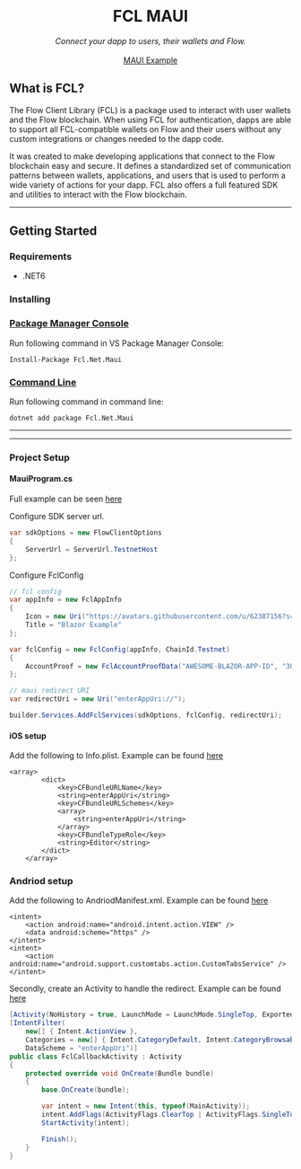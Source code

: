 <br />
<p align="center">
  <h1 align="center">FCL MAUI</h1>
  <p align="center">
    <i>Connect your dapp to users, their wallets and Flow.</i>
    <br />
    <br />
    <a href="https://github.com/tyronbrand/fcl.net/tree/main/examples/Maui/MauiExample">MAUI Example</a>
  </p>
</p>

## What is FCL?

The Flow Client Library (FCL) is a package used to interact with user wallets and the Flow blockchain. When using FCL for authentication, dapps are able to support all FCL-compatible wallets on Flow and their users without any custom integrations or changes needed to the dapp code.

It was created to make developing applications that connect to the Flow blockchain easy and secure. It defines a standardized set of communication patterns between wallets, applications, and users that is used to perform a wide variety of actions for your dapp. FCL also offers a full featured SDK and utilities to interact with the Flow blockchain.

---
## Getting Started

### Requirements
-  .NET6

### Installing

### [Package Manager Console](#tab/install-with-pmconsole)
Run following command in VS Package Manager Console:  
```
Install-Package Fcl.Net.Maui
```

### [Command Line](#tab/install-with-cli)
Run following command in command line:  
```
dotnet add package Fcl.Net.Maui
```
***
---

### Project Setup

#### MauiProgram.cs
Full example can be seen <a href="https://github.com/tyronbrand/fcl.net/blob/f1fcab793ceac7343454cc33b69224039402d962/examples/Maui/MauiExample/MauiProgram.cs#L30">here</a>

Configure SDK server url.
```csharp
var sdkOptions = new FlowClientOptions
{
    ServerUrl = ServerUrl.TestnetHost
};
```

Configure FclConfig
```csharp
// fcl config
var appInfo = new FclAppInfo
{
    Icon = new Uri("https://avatars.githubusercontent.com/u/62387156?s=200&v=4"),
    Title = "Blazor Example"
};

var fclConfig = new FclConfig(appInfo, ChainId.Testnet)
{
    AccountProof = new FclAccountProofData("AWESOME-BLAZOR-APP-ID", "3037366134636339643564623330316636626239323161663465346131393662")
};

// maui redirect URI
var redirectUri = new Uri("enterAppUri://");

builder.Services.AddFclServices(sdkOptions, fclConfig, redirectUri);
```

#### iOS setup
Add the following to Info.plist. Example can be found <a href="https://github.com/tyronbrand/fcl.net/blob/main/examples/Maui/MauiExample/Platforms/iOS/Info.plist">here</a>

```
<array>
		<dict>
			<key>CFBundleURLName</key>
			<string>enterAppUri</string>
			<key>CFBundleURLSchemes</key>
			<array>
				<string>enterAppUri</string>
			</array>
			<key>CFBundleTypeRole</key>
			<string>Editor</string>
		</dict>
	</array>
```

### Andriod setup
Add the following to AndriodManifest.xml. Example can be found <a href="https://github.com/tyronbrand/fcl.net/blob/main/examples/Maui/MauiExample/Platforms/Android/AndroidManifest.xml">here</a>

```
<intent>
    <action android:name="android.intent.action.VIEW" />
    <data android:scheme="https" />
</intent>
<intent>
    <action android:name="android.support.customtabs.action.CustomTabsService" />
</intent>
```

Secondly, create an Activity to handle the redirect. Example can be found <a href="https://github.com/tyronbrand/fcl.net/blob/f1fcab793ceac7343454cc33b69224039402d962/examples/Maui/MauiExample/Platforms/Android/MainActivity.cs#L54">here</a>

```csharp
[Activity(NoHistory = true, LaunchMode = LaunchMode.SingleTop, Exported = true)]
[IntentFilter(
    new[] { Intent.ActionView },
    Categories = new[] { Intent.CategoryDefault, Intent.CategoryBrowsable },        
    DataScheme = "enterAppUri")]
public class FclCallbackActivity : Activity
{
    protected override void OnCreate(Bundle bundle)
    {
        base.OnCreate(bundle);

        var intent = new Intent(this, typeof(MainActivity));
        intent.AddFlags(ActivityFlags.ClearTop | ActivityFlags.SingleTop);
        StartActivity(intent);

        Finish();
    }
}
```